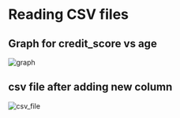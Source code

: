# Reading CSV files

## Graph for credit_score vs age 

![graph](https://github.com/aishwarya-gowri/Labs/blob/master/DSR/lab2/Output/RStudio%2030-09-2020%2015_54_38%20(2).png)


## csv file after adding new column

![csv_file](https://github.com/aishwarya-gowri/Labs/blob/master/DSR/lab2/Output/RStudio%2030-09-2020%2015_56_54%20(2).png)
